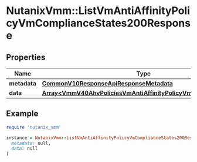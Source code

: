 # NutanixVmm::ListVmAntiAffinityPolicyVmComplianceStates200Response

## Properties

| Name | Type | Description | Notes |
| ---- | ---- | ----------- | ----- |
| **metadata** | [**CommonV10ResponseApiResponseMetadata**](CommonV10ResponseApiResponseMetadata.md) |  | [optional] |
| **data** | [**Array&lt;VmmV40AhvPoliciesVmAntiAffinityPolicyVmComplianceState&gt;**](VmmV40AhvPoliciesVmAntiAffinityPolicyVmComplianceState.md) |  | [optional] |

## Example

```ruby
require 'nutanix_vmm'

instance = NutanixVmm::ListVmAntiAffinityPolicyVmComplianceStates200Response.new(
  metadata: null,
  data: null
)
```

